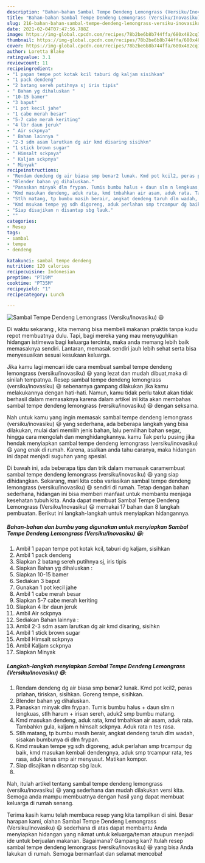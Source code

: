 ```yaml
---
description: "Bahan-bahan Sambal Tempe Dendeng Lemongrass (Versiku/Inovasiku) 😃 Sederhana Untuk Jualan"
title: "Bahan-bahan Sambal Tempe Dendeng Lemongrass (Versiku/Inovasiku) 😃 Sederhana Untuk Jualan"
slug: 216-bahan-bahan-sambal-tempe-dendeng-lemongrass-versiku-inovasiku-sederhana-untuk-jualan
date: 2021-02-04T07:47:56.788Z
image: https://img-global.cpcdn.com/recipes/78b2be6b8b744ffa/680x482cq70/sambal-tempe-dendeng-lemongrass-versikuinovasiku-😃-foto-resep-utama.jpg
thumbnail: https://img-global.cpcdn.com/recipes/78b2be6b8b744ffa/680x482cq70/sambal-tempe-dendeng-lemongrass-versikuinovasiku-😃-foto-resep-utama.jpg
cover: https://img-global.cpcdn.com/recipes/78b2be6b8b744ffa/680x482cq70/sambal-tempe-dendeng-lemongrass-versikuinovasiku-😃-foto-resep-utama.jpg
author: Loretta Blake
ratingvalue: 3.1
reviewcount: 11
recipeingredient:
- "1 papan tempe pot kotak kcil taburi dg kaljam sisihkan"
- "1 pack dendeng"
- "2 batang sereh putihnya sj iris tipis"
- " Bahan yg dihaluskan "
- "10-15 bamer"
- "3 baput"
- "1 pot kecil jahe"
- "1 cabe merah besar"
- "5-7 cabe merah keriting"
- "4 lbr daun jeruk"
- " Air sckpnya"
- " Bahan lainnya "
- "2-3 sdm asam larutkan dg air kmd disaring sisihkn"
- "1 stick brown sugar"
- " Himsalt sckpnya"
- " Kaljam sckpnya"
- " Minyak"
recipeinstructions:
- "Rendam dendeng dg air biasa smp benar2 lunak. Kmd pot kcil2, peras prlahan, tiriskan, sisihkan. Goreng tempe, sisihkan."
- "Blender bahan yg dihaluskan."
- "Panaskan minyak dlm frypan. Tumis bumbu halus + daun slm n lengkuas, stlh harum + irisan sereh, aduk2 smp bumbu matang."
- "Kmd masukan dendeng, aduk rata, kmd tmbahkan air asam, aduk rata. Tambahkn gula, kaljam n himsalt sckpnya. Aduk rata n tes rasa."
- "Stlh matang, tp bumbu masih berair, angkat dendeng taruh dlm wadah, sisakan bumbunya di dlm frypan."
- "Kmd msukan tempe yg sdh digoreng, aduk perlahan smp trcampur dg baik, kmd masukan kembali dendengnya, aduk smp trcampur rata, tes rasa, aduk terus smp air menyusut. Matikan kompor."
- "Siap disajikan n disantap sbg lauk."
- ""
categories:
- Resep
tags:
- sambal
- tempe
- dendeng

katakunci: sambal tempe dendeng 
nutrition: 120 calories
recipecuisine: Indonesian
preptime: "PT19M"
cooktime: "PT35M"
recipeyield: "1"
recipecategory: Lunch

---
```



![Sambal Tempe Dendeng Lemongrass (Versiku/Inovasiku) 😃](https://img-global.cpcdn.com/recipes/78b2be6b8b744ffa/680x482cq70/sambal-tempe-dendeng-lemongrass-versikuinovasiku-😃-foto-resep-utama.jpg)

Di waktu  sekarang , kita memang bisa membeli makanan praktis tanpa kudu repot membuatnya dulu. Tapi, bagi mereka yang mau menyuguhkan hidangan istimewa bagi keluarga tercinta, maka anda memang lebih baik memasaknya sendiri. Lantaran, memasak sendiri jauh lebih sehat serta bisa menyesuaikan sesuai kesukaan keluarga.

Jika kamu lagi mencari ide cara membuat sambal tempe dendeng lemongrass (versiku/inovasiku) 😃 yang lezat dan mudah dibuat,maka di sinilah tempatnya. Resep sambal tempe dendeng lemongrass (versiku/inovasiku) 😃  sebenarnya gampang dilakukan jika kamu melakukannya dengan hati-hati. Namun, kamu tidak perlu takut akan tidak berhasil dalam memasaknya 
karena dalam artikel ini kita akan membahas sambal tempe dendeng lemongrass (versiku/inovasiku) 😃 dengan seksama.  



Nah untuk kamu yang ingin memasak sambal tempe dendeng lemongrass (versiku/inovasiku) 😃 yang sederhana, ada beberapa langkah yang bisa dilakukan, mulai dari memilih jenis bahan, lalu pemilihan bahan segar, hingga cara mengolah dan menghidangkannya. kamu Tak perlu pusing jika hendak menyiapkan sambal tempe dendeng lemongrass (versiku/inovasiku) 😃 yang enak di rumah. Karena, asalkan anda  tahu caranya, maka hidangan ini dapat menjadi suguhan yang spesial.

Di bawah ini, ada beberapa tips dan trik dalam memasak caramembuat sambal tempe dendeng lemongrass (versiku/inovasiku) 😃 yang siap dihidangkan. Sekarang, mari kita coba variasikan sambal tempe dendeng lemongrass (versiku/inovasiku) 😃 sendiri di rumah. Tetap dengan bahan sederhana, hidangan ini bisa memberi manfaat untuk membantu menjaga kesehatan tubuh kita. Anda dapat membuat Sambal Tempe Dendeng Lemongrass (Versiku/Inovasiku) 😃 memakai 17 bahan dan 8 langkah pembuatan. Berikut ini langkah-langkah untuk menyiapkan hidangannya.

<!--inarticleads1-->

##### Bahan-bahan dan bumbu yang digunakan untuk menyiapkan Sambal Tempe Dendeng Lemongrass (Versiku/Inovasiku) 😃:

1. Ambil 1 papan tempe pot kotak kcil, taburi dg kaljam, sisihkan
1. Ambil 1 pack dendeng
1. Siapkan 2 batang sereh putihnya sj, iris tipis
1. Siapkan  Bahan yg dihaluskan :
1. Siapkan 10-15 bamer
1. Sediakan 3 baput
1. Gunakan 1 pot kecil jahe
1. Ambil 1 cabe merah besar
1. Siapkan 5-7 cabe merah keriting
1. Siapkan 4 lbr daun jeruk
1. Ambil  Air sckpnya
1. Sediakan  Bahan lainnya :
1. Ambil 2-3 sdm asam larutkan dg air kmd disaring, sisihkn
1. Ambil 1 stick brown sugar
1. Ambil  Himsalt sckpnya
1. Ambil  Kaljam sckpnya
1. Siapkan  Minyak




<!--inarticleads2-->

##### Langkah-langkah menyiapkan Sambal Tempe Dendeng Lemongrass (Versiku/Inovasiku) 😃:

1. Rendam dendeng dg air biasa smp benar2 lunak. Kmd pot kcil2, peras prlahan, tiriskan, sisihkan. Goreng tempe, sisihkan.
1. Blender bahan yg dihaluskan.
1. Panaskan minyak dlm frypan. Tumis bumbu halus + daun slm n lengkuas, stlh harum + irisan sereh, aduk2 smp bumbu matang.
1. Kmd masukan dendeng, aduk rata, kmd tmbahkan air asam, aduk rata. Tambahkn gula, kaljam n himsalt sckpnya. Aduk rata n tes rasa.
1. Stlh matang, tp bumbu masih berair, angkat dendeng taruh dlm wadah, sisakan bumbunya di dlm frypan.
1. Kmd msukan tempe yg sdh digoreng, aduk perlahan smp trcampur dg baik, kmd masukan kembali dendengnya, aduk smp trcampur rata, tes rasa, aduk terus smp air menyusut. Matikan kompor.
1. Siap disajikan n disantap sbg lauk.
1. 




Nah, itulah artikel tentang  sambal tempe dendeng lemongrass (versiku/inovasiku) 😃  yang sederhana dan mudah dilakukan versi kita. Semoga anda mampu membuatnya dengan hasil yang dapat membuat keluarga di rumah senang. 

Terima kasih kamu telah membaca resep yang kita tampilkan di sini. Besar harapan kami, olahan  Sambal Tempe Dendeng Lemongrass (Versiku/Inovasiku) 😃 sederhana di atas dapat membantu Anda menyiapkan hidangan yang nikmat untuk keluarga/teman ataupun menjadi ide untuk berjualan makanan. Bagaimana? Gampang kan? Itulah resep sambal tempe dendeng lemongrass (versiku/inovasiku) 😃 yang bisa Anda lakukan di rumah. Semoga bermanfaat dan selamat mencoba!

